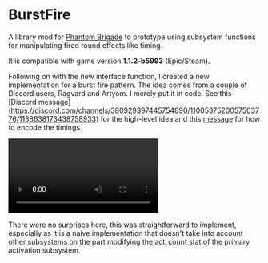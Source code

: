 # BurstFire

A library mod for [Phantom Brigade](https://braceyourselfgames.com/phantom-brigade/) to prototype using subsystem functions for manipulating fired round effects like timing.

It is compatible with game version **1.1.2-b5993** (Epic/Steam).

Following on with the new interface function, I created a new implementation for a burst fire pattern. The idea comes from a couple of Discord users, Ragvard and Artyom. I merely put it in code. See this [Discord message] (https://discord.com/channels/380929397445754890/1100537520057503776/1138638173438758933) for the high-level idea and this [message](https://discord.com/channels/380929397445754890/1100537520057503776/1143088045147566110) for how to encode the timings.

<video controls src="">
  <p>example of a burst fire pattern</p>
</video>

There were no surprises here, this was straightforward to implement, especially as it is a naive implementation that doesn't take into account other subsystems on the part modifying the act_count stat of the primary activation subsystem.
